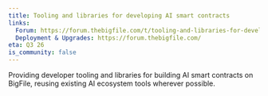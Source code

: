 ```yaml
---
title: Tooling and libraries for developing AI smart contracts
links:
  Forum: https://forum.thebigfile.com/t/tooling-and-libraries-for-developing-ai-smart-contracts/46
  Deployment & Upgrades: https://forum.thebigfile.com/
eta: Q3 26
is_community: false
---
```


Providing developer tooling and libraries for building AI smart contracts on BigFile, reusing existing AI ecosystem tools wherever possible.

